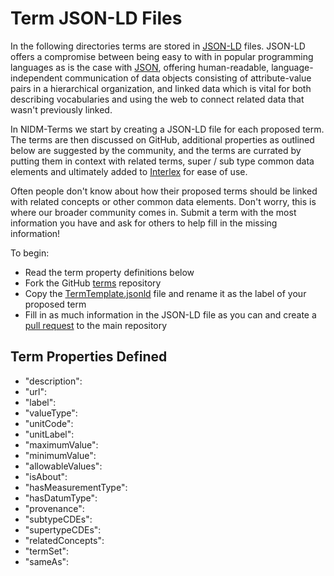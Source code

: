 # Term JSON-LD Files

In the following directories terms are stored in [JSON-LD](https://json-ld.org/spec/latest/json-ld/) files.  JSON-LD offers a compromise between being easy to with in popular programming languages as is the case with [JSON](https://www.w3schools.com/whatis/whatis_json.asp), offering human-readable, language-independent communication of data objects consisting of attribute-value pairs in a hierarchical organization, and linked data which is vital for both describing vocabularies and using the web to connect related data that wasn't previously linked.

In NIDM-Terms we start by creating a JSON-LD file for each proposed term.  The terms are then discussed on GitHub, additional properties as outlined below are suggested by the community, and the terms are currated by putting them in context with related terms, super / sub type common data elements and ultimately added to [Interlex](https://scicrunch.org/nidm-terms) for ease of use.

Often people don't know about how their proposed terms should be linked with related concepts or other common data elements.  Don't worry, this is where our broader community comes in.  Submit a term with the most information you have and ask for others to help fill in the missing information!

To begin:

* Read the term property definitions below
* Fork the GitHub [terms](https://github.com/NIDM-Terms/terms) repository
* Copy the [TermTemplate.jsonld](https://github.com/NIDM-Terms/terms/blob/master/terms/TermTemplate.jsonld) file and rename it as the label of your proposed term
* Fill in as much information in the JSON-LD file as you can and create a [pull request](https://help.github.com/en/github/collaborating-with-issues-and-pull-requests/creating-a-pull-request) to the main repository


## Term Properties Defined

  * "description": 
  * "url":
  * "label":
  * "valueType":
  * "unitCode":
  * "unitLabel":
  * "maximumValue":
  * "minimumValue":
  * "allowableValues":
  * "isAbout":
  * "hasMeasurementType":
  * "hasDatumType":
  * "provenance":
  * "subtypeCDEs":
  * "supertypeCDEs":
  * "relatedConcepts":
  * "termSet":
  * "sameAs":
